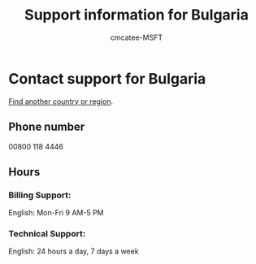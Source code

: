 ﻿---                                
title: Support information for Bulgaria
author: cmcatee-MSFT
f1.keywords:
- NOCSH
ms.author: cmcatee
manager: mnirkhe
audience: Admin
ms.topic: reference
ms.service: o365-administration
ms.collection: Adm_Support
localization_priority: Priority
description: Learn how to contact support for your country or region.
ROBOTS: NOINDEX, NOFOLLOW
---

# Contact support for Bulgaria

[Find another country or region](../contact-support-for-business-products.md).

## Phone number
00800 118 4446

## Hours
### Billing Support:

English: Mon-Fri 9 AM-5 PM

### Technical Support:

English: 24 hours a day, 7 days a week